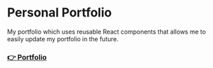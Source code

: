 # Personal Portfolio
My portfolio which uses reusable React components that allows me to easily update my portfolio in the future.  

### [👉 Portfolio](https://box-hill.github.io/personal-portfolio/)

